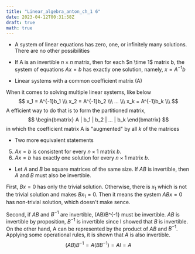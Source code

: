 ```yaml
---
title: "Linear_algebra_anton_ch_1 6"
date: 2023-04-12T00:31:58Z
draft: true
math: true
---
```


- A system of linear equations has zero, one, or infinitely many solutions. There are no other possibilities

- If A is an invertible $n \times n$ matrix, then for each $n \time 1$ matrix b, the system of equations $Ax=b$ has exactly one solution, namely, $x=A^{-1}b$

- Linear systems with a common coefficient matrix (A)

When it comes to solving multiple linear systems, like below
$$
x_1 = A^{-1}b_1 \\\
x_2 = A^{-1}b_2 \\\
... \\\
x_k = A^{-1}b_k \\\
$$
A efficient way to do that is to form the partitioned matrix,
$$
\begin{bmatrix} A | b_1 | b_2 | ... | b_k \end{bmatrix}
$$
in which the coefficient matrix A is "augmented" by all $k$ of the matrices

- Two more equivalent statements
5. $Ax=b$ is consistent for every $n \times 1$ matrix $b$.
6. $Ax=b$ has exactly one solution for every $n \times 1$ matrix $b$.

- Let $A$ and $B$ be square matrices of the same size. If $AB$ is invertible, then $A$ and $B$ must also be invertible.

First, $Bx = 0$ has only the trivial solution. Otherwise, there is $x_1$ which is not the trivial solution and makes $Bx_1 = 0$. Then it means the system $ABx = 0$ has non-trivial solution, which doesn't make sence.

Second, if $AB$ and $B^{-1}$ are invertible, (AB)B^{-1} must be invertible. $AB$ is invertible by proposition, $B^{-1}$ is invertible since I showed that $B$ is invertible. On the other hand, A can be represented by the product of $AB$ and $B^{-1}$. Applying some operational rules, it is shown that $A$ is also invertible.
$$
(AB)B^{-1} = A(BB^{-1}) = AI = A
$$